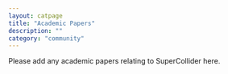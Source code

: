```yaml
---
layout: catpage
title: "Academic Papers"
description: ""
category: "community"
---
```


Please add any academic papers relating to SuperCollider here.



